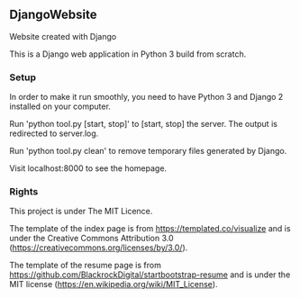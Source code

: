 ## DjangoWebsite

Website created with Django

This is a Django web application in Python 3 build from scratch.

### Setup

In order to make it run smoothly, you need to have Python 3 and Django 2 installed on your computer.

Run 'python tool.py [start, stop]' to [start, stop] the server. The output is redirected to server.log.

Run 'python tool.py clean' to remove temporary files generated by Django.

Visit localhost:8000 to see the homepage.

### Rights

This project is under The MIT Licence.

The template of the index page is from https://templated.co/visualize and is under the Creative Commons Attribution 3.0 (https://creativecommons.org/licenses/by/3.0/).

The template of the resume page is from https://github.com/BlackrockDigital/startbootstrap-resume and is under the MIT license (https://en.wikipedia.org/wiki/MIT_License).
